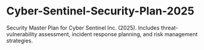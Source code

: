 # Cyber-Sentinel-Security-Plan-2025
Security Master Plan for Cyber Sentinel Inc. (2025). Includes threat-vulnerability assessment, incident response planning, and risk management strategies.
